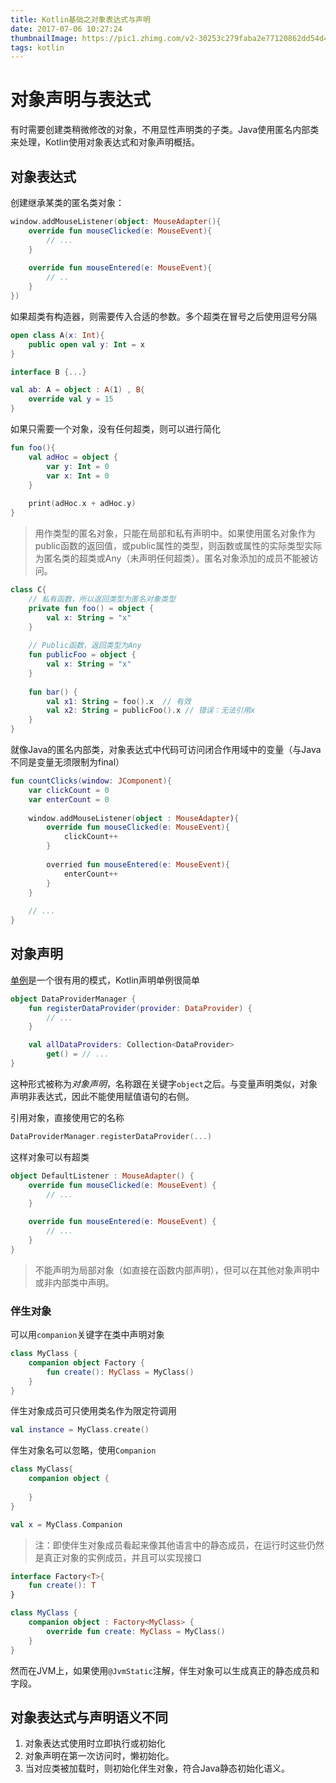 ```yaml
---
title: Kotlin基础之对象表达式与声明
date: 2017-07-06 10:27:24
thumbnailImage: https://pic1.zhimg.com/v2-30253c279faba2e77120862dd54d49d4_r.jpg
tags: kotlin
---
```

# 对象声明与表达式
有时需要创建类稍微修改的对象，不用显性声明类的子类。Java使用匿名内部类来处理，Kotlin使用对象表达式和对象声明概括。

## 对象表达式
创建继承某类的匿名类对象：
```kotlin
window.addMouseListener(object: MouseAdapter(){
    override fun mouseClicked(e: MouseEvent){
        // ...
    }
    
    override fun mouseEntered(e: MouseEvent){
        // ..
    }
})
```
如果超类有构造器，则需要传入合适的参数。多个超类在冒号之后使用逗号分隔
```kotlin
open class A(x: Int){
    public open val y: Int = x
}

interface B {...}

val ab: A = object : A(1) , B{
    override val y = 15
}
```
如果只需要一个对象，没有任何超类，则可以进行简化
```kotlin
fun foo(){
    val adHoc = object {
        var y: Int = 0
        var x: Int = 0
    }
    
    print(adHoc.x + adHoc.y)
}
```
> 用作类型的匿名对象，只能在局部和私有声明中。如果使用匿名对象作为public函数的返回值，或public属性的类型，则函数或属性的实际类型实际为匿名类的超类或Any（未声明任何超类）。匿名对象添加的成员不能被访问。

```kotlin
class C{
    // 私有函数，所以返回类型为匿名对象类型
    private fun foo() = object {
        val x: String = "x"
    }
    
    // Public函数，返回类型为Any
    fun publicFoo = object {
        val x: String = "x"
    }
    
    fun bar() {
        val x1: String = foo().x  // 有效
        val x2: String = publicFoo().x // 错误：无法引用x
    }
}
```

就像Java的匿名内部类，对象表达式中代码可访问闭合作用域中的变量（与Java不同是变量无须限制为final）

```kotlin
fun countClicks(window: JComponent){
    var clickCount = 0
    var enterCount = 0
    
    window.addMouseListener(object : MouseAdapter){
        override fun mouseClicked(e: MouseEvent){
            clickCount++
        }
        
        overried fun mouseEntered(e: MouseEvent){
            enterCount++
        }
    }
    
    // ...
}
```
## 对象声明
[单例](http://en.wikipedia.org/wiki/Singleton_pattern)是一个很有用的模式，Kotlin声明单例很简单
```kotlin
object DataProviderManager {
    fun registerDataProvider(provider: DataProvider) {
        // ...
    }

    val allDataProviders: Collection<DataProvider>
        get() = // ...
}
```
这种形式被称为*对象声明*，名称跟在关键字`object`之后。与变量声明类似，对象声明非表达式，因此不能使用赋值语句的右侧。

引用对象，直接使用它的名称
```kotlin
DataProviderManager.registerDataProvider(...)
```
这样对象可以有超类
```kotlin
object DefaultListener : MouseAdapter() {
    override fun mouseClicked(e: MouseEvent) {
        // ...
    }

    override fun mouseEntered(e: MouseEvent) {
        // ...
    }
}
```
> 不能声明为局部对象（如直接在函数内部声明），但可以在其他对象声明中或非内部类中声明。

### 伴生对象

可以用`companion`关键字在类中声明对象
```kotlin
class MyClass {
    companion object Factory {
        fun create(): MyClass = MyClass()
    }
}
```
伴生对象成员可只使用类名作为限定符调用
```kotlin
val instance = MyClass.create()
```
伴生对象名可以忽略，使用`Companion`
```kotlin
class MyClass{
    companion object {
        
    }
}

val x = MyClass.Companion
```
> 注：即使伴生对象成员看起来像其他语言中的静态成员，在运行时这些仍然是真正对象的实例成员，并且可以实现接口

```kotlin
interface Factory<T>{
    fun create(): T
}

class MyClass {
    companion object : Factory<MyClass> {
        override fun create: MyClass = MyClass()
    }
}
```
然而在JVM上，如果使用`@JvmStatic`注解，伴生对象可以生成真正的静态成员和字段。

## 对象表达式与声明语义不同
1. 对象表达式使用时立即执行或初始化
2. 对象声明在第一次访问时，懒初始化。
3. 当对应类被加载时，则初始化伴生对象，符合Java静态初始化语义。

